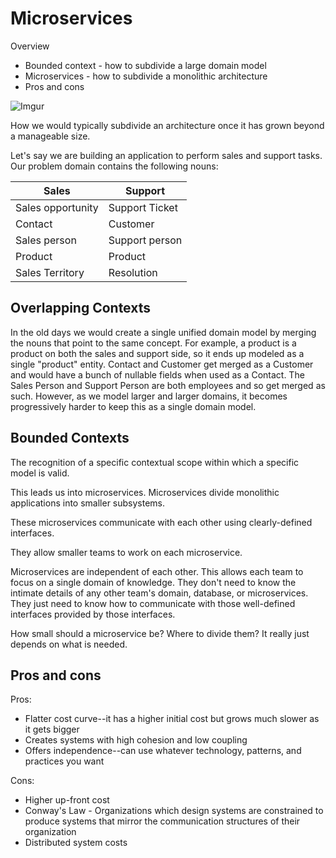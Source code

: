 # Microservices

Overview
* Bounded context - how to subdivide a large domain model
* Microservices - how to subdivide a monolithic architecture
* Pros and cons

![Imgur](https://i.imgur.com/HkpjUDM.png)

How we would typically subdivide an architecture once it has grown beyond a manageable size.

Let's say we are building an application to perform sales and support tasks. Our problem domain contains the following nouns:

| Sales | Support |
| --- | --- |
| Sales opportunity | Support Ticket |
| Contact | Customer |
| Sales person | Support person |
| Product | Product |
| Sales Territory | Resolution |

## Overlapping Contexts
In the old days we would create a single unified domain model by merging the nouns that point to the same concept. For example, a product is a product on both the sales and support side, so it ends up modeled as a single "product" entity. Contact and Customer get merged as a Customer and would have a bunch of nullable fields when used as a Contact. The Sales Person and Support Person are both employees and so get merged as such. However, as we model larger and larger domains, it becomes progressively harder to keep this as a single domain model.

## Bounded Contexts

The recognition of a specific contextual scope within which a specific model is valid.

This leads us into microservices. Microservices divide monolithic applications into smaller subsystems.

These microservices communicate with each other using clearly-defined interfaces.

They allow smaller teams to work on each microservice.

Microservices are independent of each other. This allows each team to focus on a single domain of knowledge. They don't need to know the intimate details of any other team's domain, database, or microservices. They just need to know how to communicate with those well-defined interfaces provided by those interfaces.

How small should a microservice be? Where to divide them? It really just depends on what is needed.

## Pros and cons

Pros:
* Flatter cost curve--it has a higher initial cost but grows much slower as it gets bigger
* Creates systems with high cohesion and low coupling
* Offers independence--can use whatever technology, patterns, and practices you want

Cons:
* Higher up-front cost
* Conway's Law - Organizations which design systems are constrained to produce systems that mirror the communication structures of their organization
* Distributed system costs